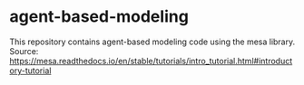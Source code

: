 # agent-based-modeling
This repository contains agent-based modeling code using the mesa library. 
Source: https://mesa.readthedocs.io/en/stable/tutorials/intro_tutorial.html#introductory-tutorial
